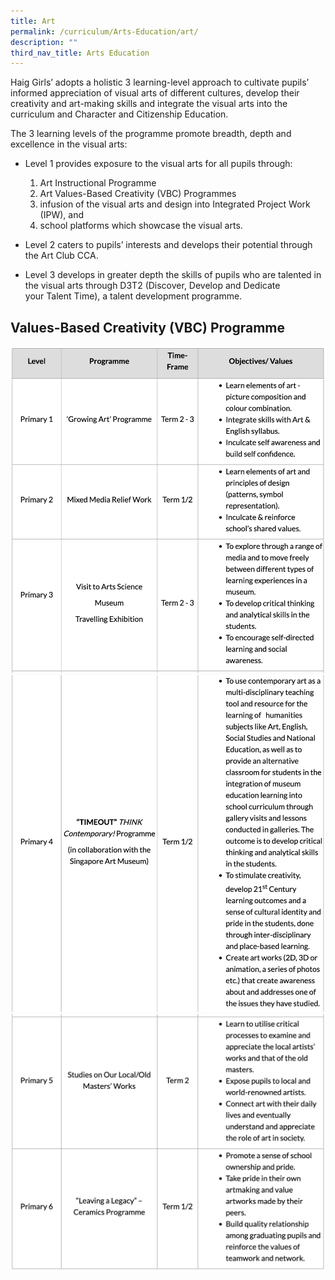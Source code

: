 ```yaml
---
title: Art
permalink: /curriculum/Arts-Education/art/
description: ""
third_nav_title: Arts Education
---
```




Haig Girls’ adopts a holistic 3 learning-level approach to cultivate pupils’ informed appreciation of visual arts of different cultures, develop their creativity and art-making skills and integrate the visual arts into the curriculum and Character and Citizenship Education.  
  
The 3 learning levels of the programme promote breadth, depth and excellence in the visual arts:  
  
* Level 1 provides exposure to the visual arts for all pupils through: 
	1.  Art Instructional Programme  
	2.  Art Values-Based Creativity (VBC) Programmes  
	3.  infusion of the visual arts and design into Integrated Project Work (IPW), and  
	4.  school platforms which showcase the visual arts.
		
	
* Level 2 caters to pupils’ interests and develops their potential through the Art Club CCA.  
  
* Level 3 develops in greater depth the skills of pupils who are talented in the visual arts through D3T2 (Discover, Develop and Dedicate your Talent Time), a talent development programme.  

Values-Based Creativity (VBC) Programme
---------------------------------------

![](/images/vbc1-1.png)
![](/images/vbc2.png)
![](/images/vbc3.png)